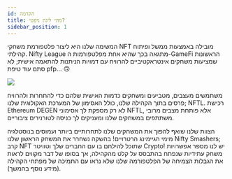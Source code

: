 ```yaml
---
id: הקדמה
title: מהי ליגת ניפטי?
sidebar_position: 1
---
```


המשימה שלנו היא ליצור פלטפורמת משחקי NFT מובילה באמצעות ממשל ופיתוח קהילתי. Nifty League מתגאה בכך שהיא אחת מפלטפורמות ה-GameFi הראשונות שמציעות משחקים אינטראקטיביים להרוויח עם דמויות הניתנות להתאמה אישית; לא סתם עוד טיפת pfp... 🙃

![](/img/story.gif)

משתמשים מעצבים, מטביעים ומשחקים כדמות האישית שלהם כדי להתחרות ולהרוויח פרסים בתוך הקהילה שלנו, כולל האסימון של המערכת האקולוגית שלנו; NFTL. רכישת Ethereum DEGEN לא רק מספקת לך אסימוני NFTL, אלא פותחת מצבים מרובי משתתפים במשחקים שלנו ומעניקים לך כניסה לטורנירים ציבוריים.

הצוות שלנו שואף להפוך את המשחקים שלנו לתחרותיים ביותר ועמוסים בנוסטלגיה מימי הגיימינג הרטרויים! בהשקה נשחרר את המשחק הראשון שלנו Nifty Smashers; קרב NFT שתוכל להילחם בו עם החברים שלך וטוויטר Crypto! יש לנו מספר אפשרויות משחק עתידיות שנפתח בהתבסס על קלט מהקהילה, אך בסופו של דבר מקווים לראות את הגבלות הצמיחה של הפלטפורמה שלנו שלא נראו עם התמיכה של מפתחי הקהילה (מידע נוסף בהמשך).
